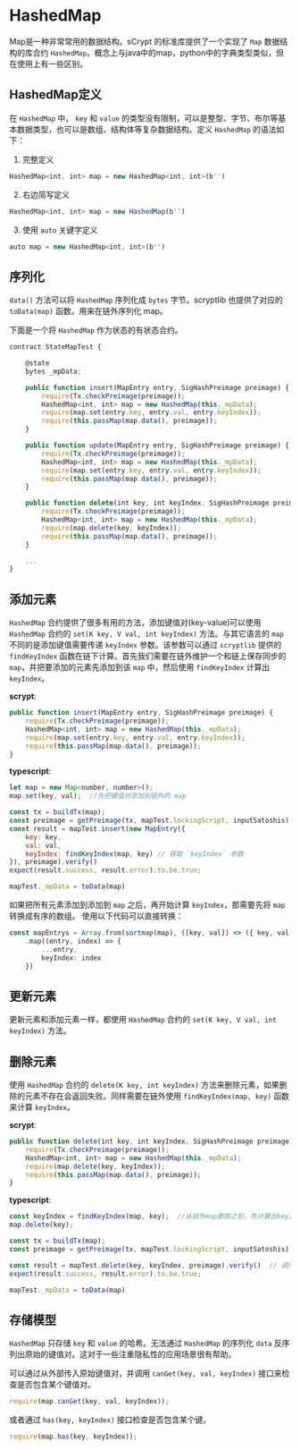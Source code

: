 # HashedMap

Map是一种非常常用的数据结构。sCrypt 的标准库提供了一个实现了 `Map` 数据结构的库合约 `HashedMap`。概念上与java中的map，python中的字典类型类似，但在使用上有一些区别。

## HashedMap定义

在 `HashedMap` 中， `key` 和 `value` 的类型没有限制，可以是整型、字节、布尔等基本数据类型，也可以是数组、结构体等复杂数据结构。定义 `HashedMap` 的语法如下：

1. 完整定义
```javascript
HashedMap<int, int> map = new HashedMap<int, int>(b'')
```
2. 右边简写定义
```javascript
HashedMap<int, int> map = new HashedMap(b'')
```
3. 使用 `auto` 关键字定义
```javascript
auto map = new HashedMap<int, int>(b'')
```
## 序列化

`data()` 方法可以将 `HashedMap` 序列化成 `bytes` 字节。scryptlib 也提供了对应的 `toData(map)` 函数。用来在链外序列化 map。

下面是一个将 `HashedMap` 作为状态的有状态合约。

```javascript
contract StateMapTest {

    @state
    bytes _mpData;

    public function insert(MapEntry entry, SigHashPreimage preimage) {
        require(Tx.checkPreimage(preimage));
        HashedMap<int, int> map = new HashedMap(this._mpData);
        require(map.set(entry.key, entry.val, entry.keyIndex));
        require(this.passMap(map.data(), preimage));
    }

    public function update(MapEntry entry, SigHashPreimage preimage) {
        require(Tx.checkPreimage(preimage));
        HashedMap<int, int> map = new HashedMap(this._mpData);
        require(map.set(entry.key, entry.val, entry.keyIndex));
        require(this.passMap(map.data(), preimage));
    }

    public function delete(int key, int keyIndex, SigHashPreimage preimage) {
        require(Tx.checkPreimage(preimage));
        HashedMap<int, int> map = new HashedMap(this._mpData);
        require(map.delete(key, keyIndex));
        require(this.passMap(map.data(), preimage));
    }

    ...
}
```


## 添加元素

`HashedMap` 合约提供了很多有用的方法，添加键值对(key-value)可以使用 `HashedMap` 合约的 `set(K key, V val, int keyIndex)` 方法。与其它语言的 `map` 不同的是添加键值需要传递 `keyIndex` 参数。该参数可以通过 `scryptlib` 提供的 `findKeyIndex` 函数在链下计算。首先我们需要在链外维护一个和链上保存同步的 `map`，并把要添加的元素先添加到该 `map` 中，然后使用 `findKeyIndex` 计算出 `keyIndex`。

**scrypt**: 
```typescript
public function insert(MapEntry entry, SigHashPreimage preimage) {
    require(Tx.checkPreimage(preimage));
    HashedMap<int, int> map = new HashedMap(this._mpData);
    require(map.set(entry.key, entry.val, entry.keyIndex));
    require(this.passMap(map.data(), preimage));
}
```

**typescript**:

```javascript
let map = new Map<number, number>();
map.set(key, val);  //先把键值对添加到链外的 map

const tx = buildTx(map);
const preimage = getPreimage(tx, mapTest.lockingScript, inputSatoshis)
const result = mapTest.insert(new MapEntry({
    key: key,
    val: val,
    keyIndex: findKeyIndex(map, key) // 获取 `keyIndex` 参数
}), preimage).verify()
expect(result.success, result.error).to.be.true;

mapTest._mpData = toData(map)
```

如果把所有元素添加到添加到 `map` 之后，再开始计算 `keyIndex`，那需要先将 `map` 转换成有序的数组。
使用以下代码可以直接转换：

```typescript
const mapEntrys = Array.from(sortmap(map), ([key, val]) => ({ key, val }))
    .map((entry, index) => {
        ...entry,
        keyIndex: index
    })
```

## 更新元素

更新元素和添加元素一样，都使用 `HashedMap` 合约的 `set(K key, V val, int keyIndex)` 方法。

## 删除元素

使用 `HashedMap` 合约的 `delete(K key, int keyIndex)` 方法来删除元素，如果删除的元素不存在会返回失败。同样需要在链外使用 `findKeyIndex(map, key)` 函数来计算 `keyIndex`。

**scrypt**: 
```javascript
public function delete(int key, int keyIndex, SigHashPreimage preimage) {
    require(Tx.checkPreimage(preimage));
    HashedMap<int, int> map = new HashedMap(this._mpData);
    require(map.delete(key, keyIndex));
    require(this.passMap(map.data(), preimage));
}
```

**typescript**:

```javascript
const keyIndex = findKeyIndex(map, key);  //从链外map删除之前，先计算出keyIndex，并保存
map.delete(key);

const tx = buildTx(map);
const preimage = getPreimage(tx, mapTest.lockingScript, inputSatoshis)

const result = mapTest.delete(key, keyIndex, preimage).verify()  // 调用合约的删除方法需要提供key, keyIndex
expect(result.success, result.error).to.be.true;

mapTest._mpData = toData(map)
```


## 存储模型

`HashedMap` 只存储 `key` 和 `value` 的哈希。无法通过 `HashedMap` 的序列化 `data` 反序列出原始的键值对。这对于一些注重隐私性的应用场景很有帮助。

可以通过从外部传入原始键值对，并调用 `canGet(key, val, keyIndex)` 接口来检查是否包含某个键值对。

```javascript
require(map.canGet(key, val, keyIndex));
```

或者通过 `has(key, keyIndex)` 接口检查是否包含某个键。

```javascript
require(map.has(key, keyIndex));
```

